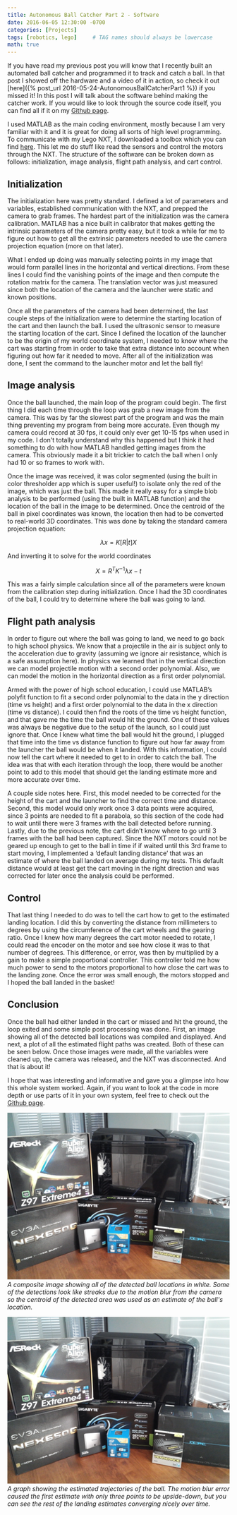 ```yaml
---
title: Autonomous Ball Catcher Part 2 - Software
date: 2016-06-05 12:30:00 -0700
categories: [Projects]
tags: [robotics, lego]     # TAG names should always be lowercase
math: true
---
```




If you have read my previous post you will know that I recently built an automated ball catcher and programmed it to track and catch a ball. In that post I showed off the hardware and a video of it in action, so check it out [here]({% post_url 2016-05-24-AutonomousBallCatcherPart1 %}) if you missed it! In this post I will talk about the software behind making the catcher work. If you would like to look through the source code itself, you can find all if it on my [Github page](https://github.com/BaucomRobotics/BallCatcher).

I used MATLAB as the main coding environment, mostly because I am very familiar with it and it is great for doing all sorts of high level programming. To communicate with my Lego NXT, I downloaded a toolbox which you can find [here](https://www.mindstorms.rwth-aachen.de/). This let me do stuff like read the sensors and control the motors through the NXT. The structure of the software can be broken down as follows: initialization, image analysis, flight path analysis, and cart control.

## Initialization

The initialization here was pretty standard. I defined a lot of parameters and variables, established communication with the NXT, and prepped the camera to grab frames. The hardest part of the initialization was the camera calibration. MATLAB has a nice built in calibrator that makes getting the intrinsic parameters of the camera pretty easy, but it took a while for me to figure out how to get all the extrinsic parameters needed to use the camera projection equation (more on that later).

What I ended up doing was manually selecting points in my image that would form parallel lines in the horizontal and vertical directions. From these lines I could find the vanishing points of the image and then compute the rotation matrix for the camera. The translation vector was just measured since both the location of the camera and the launcher were static and known positions.

Once all the parameters of the camera had been determined, the last couple steps of the initialization were to determine the starting location of the cart and then launch the ball. I used the ultrasonic sensor to measure the starting location of the cart. Since I defined the location of the launcher to be the origin of my world coordinate system, I needed to know where the cart was starting from in order to take that extra distance into account when figuring out how far it needed to move. After all of the initialization was done, I sent the command to the launcher motor and let the ball fly!

## Image analysis

Once the ball launched, the main loop of the program could begin. The first thing I did each time through the loop was grab a new image from the camera. This was by far the slowest part of the program and was the main thing preventing my program from being more accurate. Even though my camera could record at 30 fps, it could only ever get 10-15 fps when used in my code. I don't totally understand why this happened but I think it had something to do with how MATLAB handled getting images from the camera. This obviously made it a bit trickier to catch the ball when I only had 10 or so frames to work with.

Once the image was received, it was color segmented (using the built in color thresholder app which is super useful!) to isolate only the red of the image, which was just the ball. This made it really easy for a simple blob analysis to be performed (using the built in MATLAB function) and the location of the ball in the image to be determined. Once the centroid of the ball in pixel coordinates was known, the location then had to be converted to real-world 3D coordinates. This was done by taking the standard camera projection equation:

$$ \lambda x = K [R|t]X $$


And inverting it to solve for the world coordinates

$$
X = R^T{K^{-1}\lambda x - t}
$$

This was a fairly simple calculation since all of the parameters were known from the calibration step during initialization. Once I had the 3D coordinates of the ball, I could try to determine where the ball was going to land.

## Flight path analysis

In order to figure out where the ball was going to land, we need to go back to high school physics. We know that a projectile in the air is subject only to the acceleration due to gravity (assuming we ignore air resistance, which is a safe assumption here). In physics we learned that in the vertical direction we can model projectile motion with a second order polynomial. Also, we can model the motion in the horizontal direction as a first order polynomial.

Armed with the power of high school education, I could use MATLAB’s polyfit function to fit a second order polynomial to the data in the y direction (time vs height) and a first order polynomial to the data in the x direction (time vs distance).  I could then find the roots of the time vs height function, and that gave me the time the ball would hit the ground. One of these values was always be negative due to the setup of the launch, so I could just ignore that. Once I knew what time the ball would hit the ground, I plugged that time into the time vs distance function to figure out how far away from the launcher the ball would be when it landed. With this information, I could now tell the cart where it needed to get to in order to catch the ball. The idea was that with each iteration through the loop, there would be another point to add to this model that should get the landing estimate more and more accurate over time.

A couple side notes here. First, this model needed to be corrected for the height of the cart and the launcher to find the correct time and distance. Second, this model would only work once 3 data points were acquired, since 3 points are needed to fit a parabola, so this section of the code had to wait until there were 3 frames with the ball detected before running. Lastly, due to the previous note, the cart didn’t know where to go until 3 frames with the ball had been captured. Since the NXT motors could not be geared up enough to get to the ball in time if if waited until this 3rd frame to start moving, I implemented a ‘default landing distance’ that was an estimate of where the ball landed on average during my tests. This default distance would at least get the cart moving in the right direction and was corrected for later once the analysis could be performed.

## Control

That last thing I needed to do was to tell the cart how to get to the estimated landing location. I did this by converting the distance from millimeters to degrees by using the circumference of the cart wheels and the gearing ratio. Once I knew how many degrees the cart motor needed to rotate, I could read the encoder on the motor and see how close it was to that number of degrees. This difference, or error, was then by multiplied by a gain to make a simple proportional controller. This controller told me how much power to send to the motors proportional to how close the cart was to the landing zone. Once the error was small enough,  the motors stopped and I hoped the ball landed in the basket!

## Conclusion

Once the ball had either landed in the cart or missed and hit the ground, the loop exited and some simple post processing was done. First, an image showing all of the detected ball locations was compiled and displayed. And next, a plot of all the estimated flight paths was created. Both of these can be seen below. Once those images were made, all the variables were cleaned up, the camera was released, and the NXT was disconnected. And that is about it!

I hope that was interesting and informative and gave you a glimpse into how this whole system worked. Again, if you want to look at the code in more depth or use parts of it in your own system, feel free to check out the [Github page](https://github.com/BaucomRobotics/BallCatcher).

![](/assets/MyFirstComputerBuild/parts.jpg)
_A composite image showing all of the detected ball locations in white. Some of the detections look like streaks due to the motion blur from the camera so the centroid of the detected area was used as an estimate of the ball's location._

![](/assets/MyFirstComputerBuild/parts.jpg)
_A graph showing the estimated trajectories of the ball. The motion blur error caused the first estimate with only three points to be upside-down, but you can see the rest of the landing estimates converging nicely over time._

